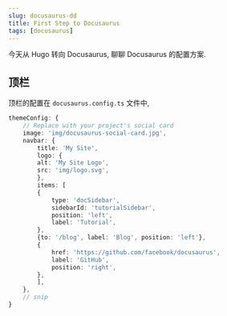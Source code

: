 ```yaml
---
slug: docusaurus-dd
title: First Step to Docusaurus
tags: [docusaurus]
---
```

今天从 Hugo 转向 Docusaurus, 聊聊 Docusaurus 的配置方案.

<!-- truncate -->

## 顶栏
顶栏的配置在 `docusaurus.config.ts` 文件中, 
```ts
themeConfig: {
    // Replace with your project's social card
    image: 'img/docusaurus-social-card.jpg',
    navbar: {
        title: 'My Site',
        logo: {
        alt: 'My Site Logo',
        src: 'img/logo.svg',
        },
        items: [
        {
            type: 'docSidebar',
            sidebarId: 'tutorialSidebar',
            position: 'left',
            label: 'Tutorial',
        },
        {to: '/blog', label: 'Blog', position: 'left'},
        {
            href: 'https://github.com/facebook/docusaurus',
            label: 'GitHub',
            position: 'right',
        },
        ],
    },
    // snip
}
```


